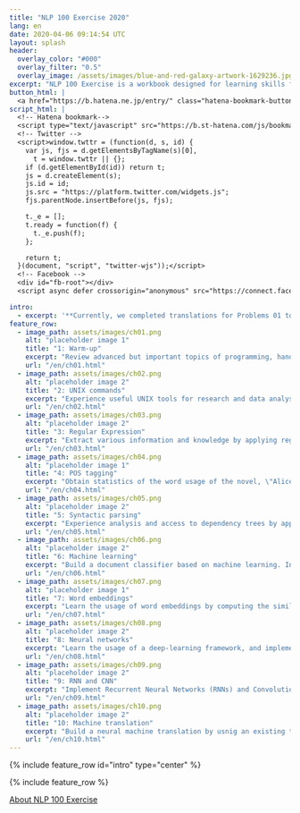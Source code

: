 ```yaml
---
title: "NLP 100 Exercise 2020"
lang: en
date: 2020-04-06 09:14:54 UTC
layout: splash
header:
  overlay_color: "#000"
  overlay_filter: "0.5"
  overlay_image: /assets/images/blue-and-red-galaxy-artwork-1629236.jpg
excerpt: "NLP 100 Exercise is a workbook designed for learning skills for programming, data analysis, and research activities by taking practical and exciting assignments."
button_html: |
  <a href="https://b.hatena.ne.jp/entry/" class="hatena-bookmark-button" data-hatena-bookmark-layout="basic-label-counter" data-hatena-bookmark-lang="en" title="このエントリーをはてなブックマークに追加"><img src="https://b.st-hatena.com/images/v4/public/entry-button/button-only@2x.png" alt="このエントリーをはてなブックマークに追加" width="20" height="20" style="border: none;" /></a> <a class="twitter-share-button" href="https://twitter.com/intent/tweet">Tweet</a> <div class="fb-like" data-href="https://nlp100.github.io/en/" data-width="" data-layout="button_count" data-action="like" data-size="small" data-share="true"></div>
script_html: |
  <!-- Hatena bookmark-->
  <script type="text/javascript" src="https://b.st-hatena.com/js/bookmark_button.js" charset="utf-8" async="async"></script>
  <!-- Twitter -->
  <script>window.twttr = (function(d, s, id) {
    var js, fjs = d.getElementsByTagName(s)[0],
      t = window.twttr || {};
    if (d.getElementById(id)) return t;
    js = d.createElement(s);
    js.id = id;
    js.src = "https://platform.twitter.com/widgets.js";
    fjs.parentNode.insertBefore(js, fjs);

    t._e = [];
    t.ready = function(f) {
      t._e.push(f);
    };

    return t;
  }(document, "script", "twitter-wjs"));</script>
  <!-- Facebook -->
  <div id="fb-root"></div>
  <script async defer crossorigin="anonymous" src="https://connect.facebook.net/en_US/sdk.js#xfbml=1&version=v6.0&appId=535222267422576&autoLogAppEvents=1"></script>

intro: 
  - excerpt: '**Currently, we completed translations for Problems 01 to 39. We will upload Problems 40 to 99 when translations are ready.**'
feature_row:
  - image_path: assets/images/ch01.png
    alt: "placeholder image 1"
    title: "1: Warm-up"
    excerpt: "Review advanced but important topics of programming, handling strings and text."
    url: "/en/ch01.html"
  - image_path: assets/images/ch02.png
    alt: "placeholder image 2"
    title: "2: UNIX commands"
    excerpt: "Experience useful UNIX tools for research and data analysis. Improve programming skills and realize the ecosystem of existing tools by implementing these tools."
    url: "/en/ch02.html"
  - image_path: assets/images/ch03.png
    alt: "placeholder image 2"
    title: "3: Regular Expression"
    excerpt: "Extract various information and knowledge by applying regular expressions to Wikipedia markups."
    url: "/en/ch03.html"
  - image_path: assets/images/ch04.png
    alt: "placeholder image 1"
    title: "4: POS tagging"
    excerpt: "Obtain statistics of the word usage of the novel, \"Alice's Adventures in Wonderland,\" by applying a part-of-speech tagger"
    url: "/en/ch04.html"
  - image_path: assets/images/ch05.png
    alt: "placeholder image 2"
    title: "5: Syntactic parsing"
    excerpt: "Experience analysis and access to dependency trees by applying a dependency parser to the novel, \"Alice's Adventures in Wonderland.\""
    url: "/en/ch05.html"
  - image_path: assets/images/ch06.png
    alt: "placeholder image 2"
    title: "6: Machine learning"
    excerpt: "Build a document classifier based on machine learning. In addition, learn the evaluation methodology for machine learning."
    url: "/en/ch06.html"
  - image_path: assets/images/ch07.png
    alt: "placeholder image 1"
    title: "7: Word embeddings"
    excerpt: "Learn the usage of word embeddings by computing the similarity between words and word analogy. In addition, experience clustering and visualization of word embeddings."
    url: "/en/ch07.html"
  - image_path: assets/images/ch08.png
    alt: "placeholder image 2"
    title: "8: Neural networks"
    excerpt: "Learn the usage of a deep-learning framework, and implement a document classifier based on Neural Network models."
    url: "/en/ch08.html"
  - image_path: assets/images/ch09.png
    alt: "placeholder image 2"
    title: "9: RNN and CNN"
    excerpt: "Implement Recurrent Neural Networks (RNNs) and Convolutional Neural Networks (CNNs) by using a deep-learning framework."
    url: "/en/ch09.html"
  - image_path: assets/images/ch10.png
    alt: "placeholder image 2"
    title: "10: Machine translation"
    excerpt: "Build a neural machine translation by usnig an existing tool."
    url: "/en/ch10.html"
---
```


{% include feature_row id="intro" type="center" %}

{% include feature_row %}

<p class="text-center"><a href="about.html" class="btn btn--primary">About NLP 100 Exercise</a></p>
